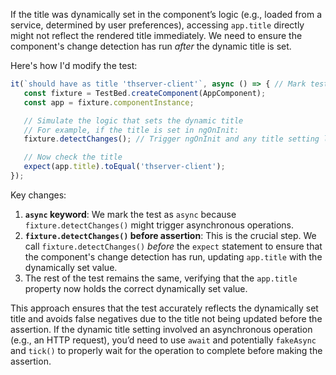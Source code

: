 If the title was dynamically set in the component’s logic (e.g., loaded from a service, determined by user preferences), accessing `app.title` directly might not reflect the rendered title immediately. We need to ensure the component's change detection has run *after* the dynamic title is set.

Here's how I'd modify the test:

```typescript
it(`should have as title 'thserver-client'`, async () => { // Mark test as async
   const fixture = TestBed.createComponent(AppComponent);
   const app = fixture.componentInstance;

   // Simulate the logic that sets the dynamic title
   // For example, if the title is set in ngOnInit:
   fixture.detectChanges(); // Trigger ngOnInit and any title setting logic.

   // Now check the title
   expect(app.title).toEqual('thserver-client');
});
```

Key changes:

1.  **`async` keyword**: We mark the test as `async` because `fixture.detectChanges()` might trigger asynchronous operations.
2.  **`fixture.detectChanges()` before assertion**: This is the crucial step. We call `fixture.detectChanges()` *before* the `expect` statement to ensure that the component's change detection has run, updating `app.title` with the dynamically set value.
3.  The rest of the test remains the same, verifying that the `app.title` property now holds the correct dynamically set value.

This approach ensures that the test accurately reflects the dynamically set title and avoids false negatives due to the title not being updated before the assertion.  If the dynamic title setting involved an asynchronous operation (e.g., an HTTP request), you’d need to use `await` and potentially `fakeAsync` and `tick()` to properly wait for the operation to complete before making the assertion.